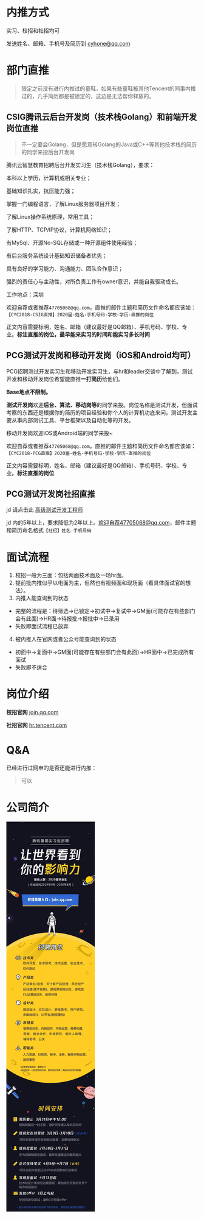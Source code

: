 # 内推方式

实习、校招和社招均可

发送姓名、邮箱、手机号及简历到 cyhone@qq.com

# 部门直推
> 限定之前没有进行内推过的童鞋，如果有些童鞋被其他Tencent的同事内推过的，几乎简历都是被锁定的，这边是无法帮你释放的。
## CSIG腾讯云后台开发岗（技术栈Golang）和前端开发岗位直推
> 不一定要会Golang，但是愿意转Golang的Java或C++等其他技术栈的简历的同学来投后台开发岗

腾讯云智慧教育招聘后台开发实习生（技术栈Golang），要求：

本科以上学历，计算机或相关专业； 

基础知识扎实，抗压能力强；

掌握一门编程语言，了解Linux服务器项目开发；

了解Linux操作系统原理，常用工具；  

了解HTTP、TCP/IP协议，计算机网络知识； 

有MySql、开源No-SQL存储或一种开源组件使用经验； 

有后台服务系统设计基础知识储备者优先； 

具有良好的学习能力、沟通能力、团队合作意识； 

强烈的责任心与主动性，对所负责工作有owner意识，并能自我驱动成长。

工作地点：深圳

欢迎自荐或者推荐`47705068@qq.com`，直推的邮件主题和简历文件命名都应该如： `【CYC2018-CSIG直推】2020届-姓名-手机号码-学校-学历-直推的岗位`

正文内容需要标明，姓名、邮箱（建议最好是QQ邮箱）、手机号码、学校、专业。**标注直推的岗位，最早能来实习的时间和能实习多长时间**

## PCG测试开发岗和移动开发岗（iOS和Android均可）
PCG招聘测试开发实习生和移动开发实习生，与hr和leader交谈中了解到，测试开发和移动开发岗位希望能直推**一打简历**给他们。

**Base地点不限制。**

**测试开发岗**欢迎**后台、算法、移动岗等**的同学来投。岗位名称是测试开发，但面试考察的东西还是根据你的简历的项目经验和你个人的计算机功底来问。测试开发主要从事内部测试工具、平台框架以及自动化等的开发。

移动开发岗欢迎iOS或Android端的同学来投~

欢迎自荐或者推荐`47705068@qq.com`，直推的邮件主题和简历文件命名都应该如： `【CYC2018-PCG直推】2020届-姓名-手机号码-学校-学历-直推的岗位`

正文内容需要标明，姓名、邮箱（建议最好是QQ邮箱）、手机号码、学校、专业。**标注直推的岗位**

## PCG测试开发岗社招直推
jd 请点击此 [高级测试开发工程师](https://hr.tencent.com/position_detail.php?id=44612&keywords=PCG%20%E6%B5%8B%E8%AF%95&tid=0&lid=0)

jd 内的5年以上，要求降低为2年以上。欢迎自荐47705068@qq.com，邮件主题和简历命名格式`【社招】姓名-手机号码`

# 面试流程
1. 校招一般为三面：包括两面技术面及一场hr面。
2. 提前批内推似乎以电面为主，但然也有视频面和现场面（看具体面试官的想法）。
3. 内推人能查询到的状态
- 完整的流程是：待筛选->已锁定->初试中->复试中->GM面(可能存在有些部门会有此面)->HR面->待报批->报批中->已录用
- 失败即面试流程已放弃
4. 被内推人在官网或者公众号能查询到的状态
- 初面中->复面中->GM面(可能存在有些部门会有此面)->HR面中->已完成所有面试
- 失败即不适合

# 岗位介绍

**校招官网**    [join.qq.com](https://join.qq.com)

**社招官网**    [hr.tencent.com](https://hr.tencent.com)

# Q&A

已经进行过网申的是否还能进行内推：

> 可以



# 公司简介
![Tencent](../assets/jd_tencent.jpg)

